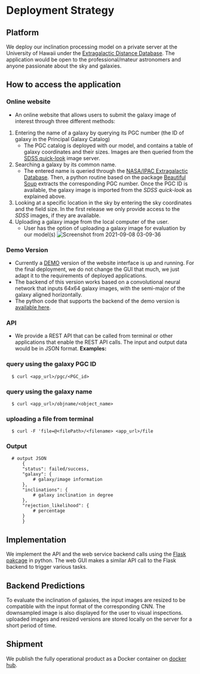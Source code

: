 # Deployment Strategy
## Platform
We deploy our inclination processing model on a private server at the University of Hawaii under the [Extragalactic Distance Database](https://edd.ifa.hawaii.edu/). The application would be open to the professional/mateur astronomers and anyone passionate about the sky and galaxies.
## How to access the application
### Online website
- An online website that allows users to submit the galaxy image of interest through three different methods:
 1. Entering the name of a galaxy by querying its PGC number (the ID of galaxy in the Principal Galaxy Catalog)
     - The PGC catalog is deployed with our model, and contains a table of galaxy coordinates and their sizes. Images are then queried from the [SDSS quick-look](http://skyserver.sdss.org/dr16/en/tools/quicklook/summary.aspx?) image server.
 2. Searching a galaxy by its common name.
     - The entered name is queried through the [NASA/IPAC Extragalactic Database](http://ned.ipac.caltech.edu/). Then, a python routine based on the package [Beautiful Soup](https://beautiful-soup-4.readthedocs.io/en/latest/#) extracts the corresponding PGC number. Once the PGC ID is available, the galaxy image is imported from the *SDSS quick-look* as explained above.
 3. Looking at a specific location in the sky by entering the sky coordinates and the field size. In the first release we only provide access to the *SDSS* images, if they are available.
 4. Uploading a galaxy image from the local computer of the user.
     - User has the option of uploading a galaxy image for evaluation by our model(s)
![Screenshot from 2021-09-08 03-09-36](https://user-images.githubusercontent.com/13570487/132490712-c39440bc-9b41-4a3e-bb54-1c4fb0de2c30.png)
### Demo Version
- Currently a [DEMO](http://edd.ifa.hawaii.edu/incNET/) version of the website interface is up and running. For the final deployment, we do not change the GUI that much, we just adapt it to the requirements of deployed applications.
- The backend of this version works based on a convolutional neural network that inputs 64x64 galaxy images, with the semi-major of the galaxy aligned horizontally.
- The python code that supports the backend of the demo version is [available here](https://github.com/ekourkchi/incNET-data/tree/master/deployment_method/incNET/evaluate).
### API
- We provide a REST API that can be called from terminal or other applications that enable the REST API calls. The input and output data would be in JSON format.
**Examples:**
### query using the galaxy PGC ID
      $ curl <app_url>/pgc/<PGC_id>
### query using the galaxy name
      $ curl <app_url>/objname/<object_name>
### uploading a file from terminal
      $ curl -F 'file=@<filePath>/<filename> <app_url>/file
### Output
      # output JSON
          {
          "status": failed/success,
          "galaxy": {
              # galaxy/image information
          },
          "inclinations": {
              # galaxy inclination in degree
          },
          "rejection_likelihood": {
              # percentage
          }
          }
## Implementation
We implement the API and the web service backend calls using the [Flask pakcage](https://flask.palletsprojects.com/en/2.0.x/quickstart/) in python. The web GUI makes a similar API call to the Flask backend to trigger various tasks.
 
## Backend Predictions
 
To evaluate the inclination of galaxies, the input images are resized to be compatible with the input format of the corresponding CNN. The downsampled image is also displayed for the user to visual inspections. uploaded images and resized versions are stored locally on the server for a short period of time.
 
## Shipment
 
We publish the fully operational product as a Docker container on [docker hub](https://hub.docker.com/).
 